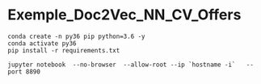# Exemple_Doc2Vec_NN_CV_Offers
  
    conda create -n py36 pip python=3.6 -y
    conda activate py36
    pip install -r requirements.txt
  
    jupyter notebook  --no-browser  --allow-root --ip `hostname -i`   --port 8890
